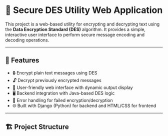 # 🔐 Secure DES Utility Web Application

This project is a web-based utility for encrypting and decrypting text using the **Data Encryption Standard (DES)** algorithm. It provides a simple, interactive user interface to perform secure message encoding and decoding operations.

---

## 📌 Features

- 🔒 Encrypt plain text messages using DES
- 🔓 Decrypt previously encrypted messages
- 📄 User-friendly web interface with dynamic output display
- 🖥️ Backend integration with Java-based DES logic
- 🚫 Error handling for failed encryption/decryption
- 🌐 Built with Django (Python) for backend and HTML/CSS for frontend

---

## 🏗️ Project Structure

